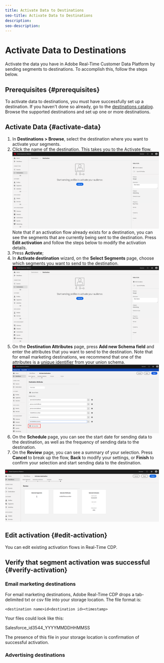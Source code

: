 ```yaml
---
title: Activate Data to Destinations
seo-title: Activate Data to Destinations
description: 
seo-description: 
---
```


# Activate Data to Destinations

Activate the data you have in Adobe Real-Time Customer Data Platform by sending segments to destinations. To accomplish this, follow the steps below.

## Prerequisites {#prerequisites}

To activate data to destinations, you must have successfully set up a destination. If you haven't done so already, go to the [destinations catalog](/help/rtcdp/destinations/destinations-catalog.md). Browse the supported destinations and set up one or more destinations.

## Activate Data {#activate-data}

1. In **Destinations > Browse**, select the destination where you want to activate your segments. 
2. Click the name of the destination. This takes you to the Activate flow.
    ![activate-flow](/help/rtcdp/destinations/assets/activate-flow.png)
    Note that if an activation flow already exists for a destination, you can see the segments that are currently being sent to the destination. Press **Edit activation** and follow the steps below to modify the activation details.
3. Press **Activate**;
4. In **Activate destination** wizard, on the **Select Segments** page, choose which segments you want to send to the destination.
    ![segments-to-destination](/help/rtcdp/destinations/assets/activate-flow.png)
5. On the **Destination Attributes** page, press **Add new Schema field** and enter the attributes that you want to send to the destination.
   Note that for email marketing destinations, we recommend that one of the attributes is a [unique identifier](/help/rtcdp/destinations/email-marketing-destinations.md#identity) from your union schema.
   ![destination-attributes](/help/rtcdp/destinations/assets/destination-attributes.png)
6. On the **Schedule** page, you can see the start date for sending data to the destination, as well as the frequency of sending data to the destination.
7. On the **Review** page, you can see a summary of your selection. Press **Cancel** to break up the flow, **Back** to modify your settings, or **Finish** to confirm your selection and start sending data to the destination.

![confirm-selection](/help/rtcdp/destinations/assets/confirm-selection.png)

## Edit activation {#edit-activation}

You can edit existing activation flows in Real-Time CDP.  

## Verify that segment activation was successful {#verify-activation}



### Email marketing destinations

For email marketing destinations, Adobe Real-Time CDP drops a tab-delimited txt or csv file into your storage location. The file format is:

```
<destination name>id<destination id><timestamp>
```

Your files could look like this:

Salesforce_id3544_YYYYMMDDHHMMSS

The presence of this file in your storage location is confirmation of successful activation.

### Advertising destinations



